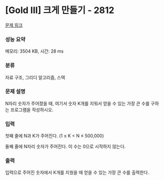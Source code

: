 # [Gold III] 크게 만들기 - 2812 

[문제 링크](https://www.acmicpc.net/problem/2812) 

### 성능 요약

메모리: 3504 KB, 시간: 28 ms

### 분류

자료 구조, 그리디 알고리즘, 스택

### 문제 설명

<p>N자리 숫자가 주어졌을 때, 여기서 숫자 K개를 지워서 얻을 수 있는 가장 큰 수를 구하는 프로그램을 작성하시오.</p>

### 입력 

 <p>첫째 줄에 N과 K가 주어진다. (1 ≤ K < N ≤ 500,000)</p>

<p>둘째 줄에 N자리 숫자가 주어진다. 이 수는 0으로 시작하지 않는다.</p>

### 출력 

 <p>입력으로 주어진 숫자에서 K개를 지웠을 때 얻을 수 있는 가장 큰 수를 출력한다.</p>

